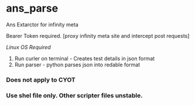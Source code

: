 # ans_parse
Ans Extarctor for infinity meta

Bearer Token required.
[proxy infinity meta site and intercept post requests]

_Linux OS Required_
1. Run curler on terminal - Creates test details in json format
2. Run parser - python parses json into redable format

<h3>Does not apply to CYOT</h3>
<h3>Use shel file only. Other scripter files unstable.</h3>
